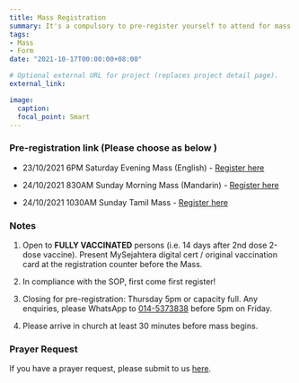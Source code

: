```yaml
---
title: Mass Registration
summary: It's a compulsory to pre-register yourself to attend for mass at church at the moment.
tags:
- Mass
- Form
date: "2021-10-17T00:00:00+08:00"

# Optional external URL for project (replaces project detail page).
external_link:

image:
  caption:
  focal_point: Smart
---
```

### Pre-registration link (Please choose as below )
- 23/10/2021 6PM Saturday Evening Mass (English) - [Register here](https://docs.google.com/forms/d/e/1FAIpQLSc6ASxGfFS7SkDkqvP1OrldBxXGYgJqIkq7XTsQlzSO6MBkcg/viewform?usp=sf_link)

- 24/10/2021 830AM Sunday Morning Mass (Mandarin) - [Register here](https://docs.google.com/forms/d/e/1FAIpQLSdBgD8NrsAJIalmIx7gvgIVZl-x-qfNuvum5JnndRwbE8Zfvw/viewform?usp=sf_link)

- 24/10/2021 1030AM Sunday Tamil Mass - [Register here](https://docs.google.com/forms/d/e/1FAIpQLScBFqIhEKIkcdT8RINdjP9e1Lg88Xs48qGCDSkDdGfwSC1XRA/viewform?usp=sf_link)


### Notes
1. Open to **FULLY VACCINATED** persons (i.e. 14 days after 2nd dose 2-dose vaccine). Present MySejahtera digital cert / original vaccination card at the registration counter before the Mass.

2. In compliance with the SOP, first come first register!  

3. Closing for pre-registration: Thursday 5pm or capacity full.  Any enquiries, please WhatsApp to [014-5373838](https://wa.link/c01294) before 5pm on Friday.

4. Please arrive in church at least 30 minutes before mass begins.

### Prayer Request
If you have a prayer request, please submit to us [here](../prayer-request).
